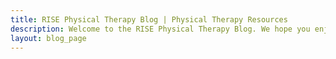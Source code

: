 ```yaml
---
title: RISE Physical Therapy Blog | Physical Therapy Resources
description: Welcome to the RISE Physical Therapy Blog. We hope you enjoy these resources!
layout: blog_page
---
```

